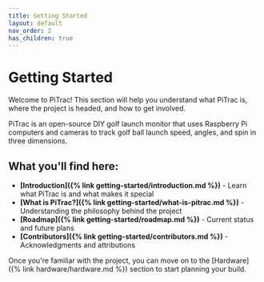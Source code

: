 ```yaml
---
title: Getting Started
layout: default
nav_order: 2
has_children: true
---
```


# Getting Started

Welcome to PiTrac! This section will help you understand what PiTrac is, where the project is headed, and how to get involved.

PiTrac is an open-source DIY golf launch monitor that uses Raspberry Pi computers and cameras to track golf ball launch speed, angles, and spin in three dimensions.

## What you'll find here:

- **[Introduction]({% link getting-started/introduction.md %})** - Learn what PiTrac is and what makes it special
- **[What is PiTrac?]({% link getting-started/what-is-pitrac.md %})** - Understanding the philosophy behind the project
- **[Roadmap]({% link getting-started/roadmap.md %})** - Current status and future plans
- **[Contributors]({% link getting-started/contributors.md %})** - Acknowledgments and attributions

Once you're familiar with the project, you can move on to the [Hardware]({% link hardware/hardware.md %}) section to start planning your build.